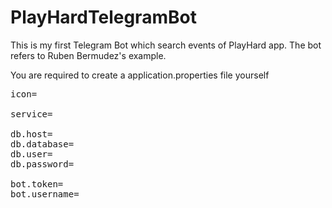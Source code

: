 # PlayHardTelegramBot
This is my first Telegram Bot which search events of PlayHard app.
The bot refers to Ruben Bermudez's example.

You are required to create a application.properties file yourself

<pre>
icon=

service=

db.host=
db.database=
db.user=
db.password=

bot.token=
bot.username=
</pre>
